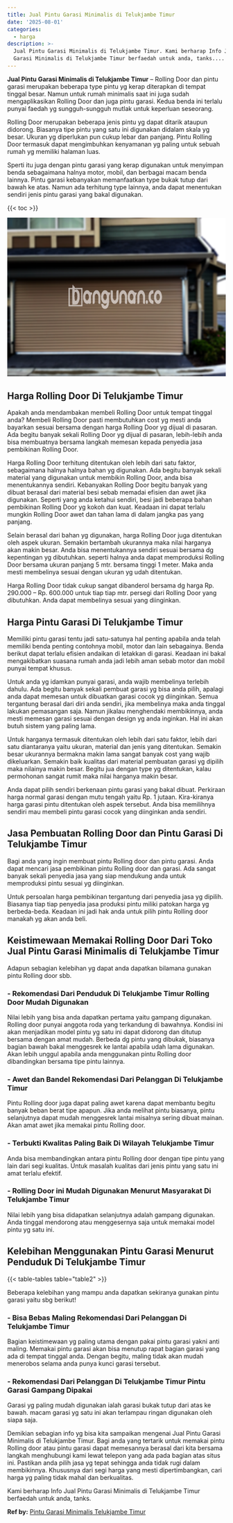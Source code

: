 ```yaml
---
title: Jual Pintu Garasi Minimalis di Telukjambe Timur
date: '2025-08-01'
categories:
  - harga
description: >-
  Jual Pintu Garasi Minimalis di Telukjambe Timur. Kami berharap Info Jual Pintu
  Garasi Minimalis di Telukjambe Timur berfaedah untuk anda, tanks....
---
```


**Jual Pintu Garasi Minimalis di Telukjambe Timur** – Rolling Door dan pintu garasi merupakan beberapa type pintu yg kerap diterapkan di tempat tinggal besar. Namun untuk rumah minimalis saat ini juga sudah mengaplikasikan Rolling Door dan juga pintu garasi. Kedua benda ini terlalu punyai faedah yg sungguh-sungguh mutlak untuk keperluan seseorang.

Rolling Door merupakan beberapa jenis pintu yg dapat ditarik ataupun didorong. Biasanya tipe pintu yang satu ini digunakan didalam skala yg besar. Ukuran yg diperlukan pun cukup lebar dan panjang. Pintu Rolling Door termasuk dapat mengimbuhkan kenyamanan yg paling untuk sebuah rumah yg memiliki halaman luas.

Sperti itu juga dengan pintu garasi yang kerap digunakan untuk menyimpan benda sebagaimana halnya motor, mobil, dan berbagai macam benda lainnya. Pintu garasi kebanyakan memanfaatkan type bukak tutup dari bawah ke atas. Namun ada terhitung type lainnya, anda dapat menentukan sendiri jenis pintu garasi yang bakal digunakan.

{{< toc >}}

![Jual Pintu Garasi Minimalis di Telukjambe Timur](/images/pintu-garasi-50.png)

## Harga Rolling Door Di Telukjambe Timur

Apakah anda mendambakan membeli Rolling Door untuk tempat tinggal anda? Membeli Rolling Door pasti membutuhkan cost yg mesti anda bayarkan sesuai bersama dengan harga Rolling Door yg dijual di pasaran. Ada begitu banyak sekali Rolling Door yg dijual di pasaran, lebih-lebih anda bisa membuatnya bersama langkah memesan kepada penyedia jasa pembikinan Rolling Door.

Harga Rolling Door terhitung ditentukan oleh lebih dari satu faktor, sebagaimana halnya halnya bahan yg digunakan. Ada begitu banyak sekali material yang digunakan untuk membikin Rolling Door, anda bisa menentukannya sendiri. Kebanyakan Rolling Door begitu banyak yang dibuat berasal dari material besi sebab memadai efisien dan awet jika digunakan. Seperti yang anda ketahui sendiri, besi jadi beberapa bahan pembikinan Rolling Door yg kokoh dan kuat. Keadaan ini dapat terlalu mungkin Rolling Door awet dan tahan lama di dalam jangka pas yang panjang.

Selain berasal dari bahan yg digunakan, harga Rolling Door juga ditentukan oleh aspek ukuran. Semakin bertambah ukurannya maka nilai harganya akan makin besar. Anda bisa menentukannya sendiri sesuai bersama dg kepentingan yg dibutuhkan. seperti halnya anda dapat memproduksi Rolling Door bersama ukuran panjang 5 mtr. bersama tinggi 1 meter. Maka anda mesti membelinya sesuai dengan ukuran yg udah ditentukan.

Harga Rolling Door tidak cukup sangat dibanderol bersama dg harga Rp. 290.000 – Rp. 600.000 untuk tiap tiap mtr. persegi dari Rolling Door yang dibutuhkan. Anda dapat membelinya sesuai yang diinginkan.

## Harga Pintu Garasi Di Telukjambe Timur

Memiliki pintu garasi tentu jadi satu-satunya hal penting apabila anda telah memiliki benda penting contohnya mobil, motor dan lain sebagainya. Benda berikut dapat terlalu efisien andaikan di letakkan di garasi. Keadaan ini bakal mengakibatkan suasana rumah anda jadi lebih aman sebab motor dan mobil punyai tempat khusus.

Untuk anda yg idamkan punyai garasi, anda wajib membelinya terlebih dahulu. Ada begitu banyak sekali pembuat garasi yg bisa anda pilih, apalagi anda dapat memesan untuk dibuatkan garasi cocok yg diinginkan. Semua tergantung berasal dari diri anda sendiri, jika membelinya maka anda tinggal lakukan pemasangan saja. Namun jikalau menghendaki membikinnya, anda mesti memesan garasi sesuai dengan design yg anda inginkan. Hal ini akan butuh sistem yang paling lama.

Untuk harganya termasuk ditentukan oleh lebih dari satu faktor, lebih dari satu diantaranya yaitu ukuran, material dan jenis yang ditentukan. Semakin besar ukurannya bermakna makin lama sangat banyak cost yang wajib dikeluarkan. Semakin baik kualitas dari material pembuatan garasi yg dipilih maka nilainya makin besar. Begitu jua dengan type yg ditentukan, kalau permohonan sangat rumit maka nilai harganya makin besar.

Anda dapat pilih sendiri berkenaan pintu garasi yang bakal dibuat. Perkiraan harga normal garasi dengan mutu tengah yaitu Rp. 1 jutaan. Kira-kiranya harga garasi pintu ditentukan oleh aspek tersebut. Anda bisa memilihnya sendiri mau membeli pintu garasi cocok yang diinginkan anda sendiri.

## Jasa Pembuatan Rolling Door dan Pintu Garasi Di Telukjambe Timur

Bagi anda yang ingin membuat pintu Rolling door dan pintu garasi. Anda dapat mencari jasa pembikinan pintu Rolling door dan garasi. Ada sangat banyak sekali penyedia jasa yang siap mendukung anda untuk memproduksi pintu sesuai yg diinginkan.

Untuk persoalan harga pembikinan tergantung dari penyedia jasa yg dipilih. Biasanya tiap tiap penyedia jasa produksi pintu miliki patokan harga yg berbeda-beda. Keadaan ini jadi hak anda untuk pilih pintu Rolling door manakah yg akan anda beli.

## Keistimewaan Memakai Rolling Door Dari Toko Jual Pintu Garasi Minimalis di Telukjambe Timur

Adapun sebagian kelebihan yg dapat anda dapatkan bilamana gunakan pintu Rolling door sbb.

### \- Rekomendasi Dari Penduduk Di Telukjambe Timur Rolling Door Mudah Digunakan

Nilai lebih yang bisa anda dapatkan pertama yaitu gampang digunakan. Rolling door punyai anggota roda yang terkandung di bawahnya. Kondisi ini akan menjadikan model pintu yg satu ini dapat didorong dan ditutup bersama dengan amat mudah. Berbeda dg pintu yang dibukak, biasanya bagian bawah bakal menggesrek ke lantai apabila udah lama digunakan. Akan lebih unggul apabila anda menggunakan pintu Rolling door dibandingkan bersama tipe pintu lainnya.

### \- Awet dan Bandel Rekomendasi Dari Pelanggan Di Telukjambe Timur

Pintu Rolling door juga dapat paling awet karena dapat membantu begitu banyak beban berat tipe apapun. Jika anda melihat pintu biasanya, pintu selanjutnya dapat mudah menggesrek lantai misalnya sering dibuat mainan. Akan amat awet jika memakai pintu Rolling door.

### \- Terbukti Kwalitas Paling Baik Di Wilayah Telukjambe Timur

Anda bisa membandingkan antara pintu Rolling door dengan tipe pintu yang lain dari segi kualitas. Untuk masalah kualitas dari jenis pintu yang satu ini amat terlalu efektif.

### \- Rolling Door ini Mudah Digunakan Menurut Masyarakat Di Telukjambe Timur

Nilai lebih yang bisa didapatkan selanjutnya adalah gampang digunakan. Anda tinggal mendorong atau menggesernya saja untuk memakai model pintu yg satu ini.

## Kelebihan Menggunakan Pintu Garasi Menurut Penduduk Di Telukjambe Timur

{{< table-tables table="table2" >}}

Beberapa kelebihan yang mampu anda dapatkan sekiranya gunakan pintu garasi yaitu sbg berikut!

### \- Bisa Bebas Maling Rekomendasi Dari Pelanggan Di Telukjambe Timur

Bagian keistimewaan yg paling utama dengan pakai pintu garasi yakni anti maling. Memakai pintu garasi akan bisa menutup rapat bagian garasi yang ada di tempat tinggal anda. Dengan begitu, maling tidak akan mudah menerobos selama anda punya kunci garasi tersebut.

### \- Rekomendasi Dari Pelanggan Di Telukjambe Timur Pintu Garasi Gampang Dipakai

Garasi yg paling mudah digunakan ialah garasi bukak tutup dari atas ke bawah. macam garasi yg satu ini akan terlampau ringan digunakan oleh siapa saja.

Demikian sebagian info yg bisa kita sampaikan mengenai Jual Pintu Garasi Minimalis di Telukjambe Timur. Bagi anda yang tertarik untuk memakai pintu Rolling door atau pintu garasi dapat memesannya berasal dari kita bersama langkah menghubungi kami lewat telepon yang ada pada bagian atas situs ini. Pastikan anda pilih jasa yg tepat sehingga anda tidak rugi dalam membikinnya. Khususnya dari segi harga yang mesti dipertimbangkan, cari harga yg paling tidak mahal dan berkualitas.

Kami berharap Info Jual Pintu Garasi Minimalis di Telukjambe Timur berfaedah untuk anda, tanks.

**Ref by:** [Pintu Garasi Minimalis Telukjambe Timur](https://id.wikipedia.org/wiki/Pintu)
